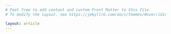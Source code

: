 ```yaml
---
# Feel free to add content and custom Front Matter to this file.
# To modify the layout, see https://jekyllrb.com/docs/themes/#overriding-theme-defaults

layout: article
---
```



